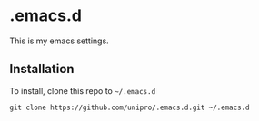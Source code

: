 # .emacs.d

This is my emacs settings.

## Installation

To install, clone this repo to `~/.emacs.d`  

    git clone https://github.com/unipro/.emacs.d.git ~/.emacs.d
